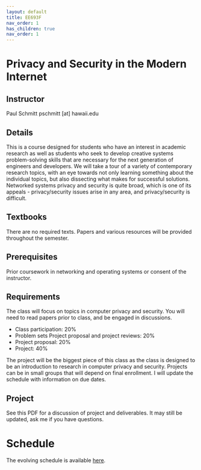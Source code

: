 ```yaml
---
layout: default
title: EE693F
nav_order: 1
has_children: true
nav_order: 1
---
```


# Privacy and Security in the Modern Internet

## Instructor
Paul Schmitt
pschmitt \[at\] hawaii.edu

## Details
This is a course designed for students who have an interest in academic
research as well as students who seek to develop creative systems
problem-solving skills that are necessary for the next generation of engineers
and developers. We will take a tour of a variety of contemporary research
topics, with an eye towards not only learning something about the individual
topics, but also dissecting what makes for successful solutions. Networked
systems privacy and security is quite broad, which is one of its appeals -
privacy/security issues arise in any area, and privacy/security is difficult. 

## Textbooks
There are no required texts. Papers and various resources will be provided
throughout the semester.

## Prerequisites 
Prior coursework in networking and operating systems or consent of the
instructor.

## Requirements

The class will focus on topics in computer privacy and security. You will need
to read papers prior to class, and be engaged in discussions. 

- Class participation: 20%
- Problem sets Project proposal and project reviews: 20%
- Project proposal: 20%
- Project: 40%

The project will be the biggest piece of this class as the class is designed to
be an introduction to research in computer privacy and security. Projects can
be in small groups that will depend on final enrollment. I will update the
schedule with information on due dates.

## Project

See this PDF for a discussion of project and deliverables. It may still be updated, ask me if you have questions.

# Schedule

The evolving schedule is available [here](Syllabus).